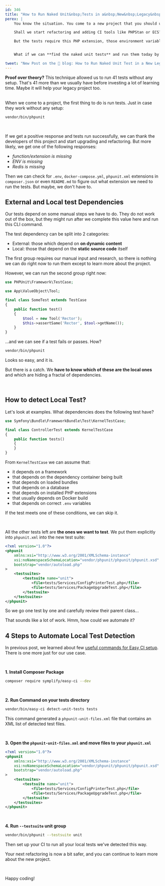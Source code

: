 ```yaml
---
id: 346
title: "How to Run Naked Unit&nbsp;Tests in a&nbsp;New&nbsp;Legacy&nbsp;Project"
perex: |
    You know the situation. You come to a new project that you should upgrade and refactor. It has some tests that ~~you~~ long-term developer can run locally. But the automated CI that runs tests on every commit is missing.

    Shall we start refactoring and adding CI tools like PHPStan or ECS? **How about using what is already there**? The tests.

    But the tests require this PHP extension, those environment variables, this external service, and these few Docker images to be running.


    What if we can **find the naked unit tests** and run them today by ourselves?

tweet: "New Post on the 🐘 blog: How to Run Naked Unit Test in a New Legacy Project"
---
```


<div class="card border-warning mt-4">
    <div class="card-header text-black bg-warning shadow">
        <strong>Proof over theory?</strong>
        This technique allowed us to run 41 tests without any setup. That's 41&nbsp;more than we usually have before investing a lot of learning time. Maybe it will help your legacy project too.
    </div>
</div>

<br>

When we come to a project, the first thing to do is run tests. Just in case they work without any setup:

```bash
vendor/bin/phpunit
```

<br>

If we get a positive response and tests run successfully, we can thank the developers of this project and start upgrading and refactoring. But more likely, we get one of the following responses:

* *function/extension is missing*
* *ENV is missing*
* *Redis is missing*

Then we can check for `.env`, `docker-compose.yml`, `phpunit.xml` extensions in `composer.json` or even `README.md` to figure out what extension we need to run the tests. But maybe, we don't have to.

## External and Local test Dependencies

Our tests depend on some manual steps we have to do. They do not work out of the box, but they might run after we complete this value here and run this CLI command.

The test dependency can be split into 2 categories:

* External: those which depend on **on dynamic content**
* Local: those that depend on the **static source code** itself

The first group requires our manual input and research, so there is nothing we can do right now to run them except to learn more about the project.

However, we can run the second group right now:

```php
use PHPUnit\Framework\TestCase;

use App\ValueObject\Tool;

final class SomeTest extends TestCase
{
    public function test()
    {
        $tool = new Tool('Rector');
        $this->assertSame('Rector', $tool->getName());
    }
}
```

...and we can see if a test fails or passes. How?

```bash
vendor/bin/phpunit
```

Looks so easy, and it is.

But there is a catch. We **have to know which of these are the local ones** and which are hiding a fractal of dependencies.

<br>

## How to detect Local Test?

Let's look at examples. What dependencies does the following test have?

```php
use Symfony\Bundle\FrameworkBundle\Test\KernelTestCase;

final class ControllerTest extends KernelTestCase
{
    public function tests()
    {
    }
}
```

From `KernelTestCase` we can assume that:

* it depends on a framework
* that depends on the dependency container being built
* that depends on loaded bundles
* that depends on a database
* that depends on installed PHP extensions
* that usually depends on Docker build
* that depends on correct `.env` variables

If the test meets one of these conditions, we can skip it.

<br>

All the other tests left are **the ones we want to test**. We put them explicitly into `phpunit.xml` into the new test suite:

```xml
<?xml version="1.0"?>
<phpunit
    xmlns:xsi="http://www.w3.org/2001/XMLSchema-instance"
    xsi:noNamespaceSchemaLocation="vendor/phpunit/phpunit/phpunit.xsd"
    bootstrap="vendor/autoload.php"
>
    <testsuites>
        <testsuite name="unit">
            <file>tests/Services/ConfigPrinterTest.php</file>
            <file>tests/Services/PackageUpgradeTest.php</file>
        </testsuite>
    </testsuites>
</phpunit>
```

So we go one test by one and carefully review their parent class...

That sounds like a lot of work. Hmm, how could we automate it?

## 4 Steps to Automate Local Test Detection

In previous post, we learned about few [useful commands for Easy CI setup](/blog/5-commands-from-easy-ci-that-makes-your-ci-stronger/). There is one more just for our use case.

<br>

**1. Install Composer Package**

```bash
composer require symplify/easy-ci --dev
```

<br>

**2. Run Command on your tests directory**

```bash
vendor/bin/easy-ci detect-unit-tests tests
```

This command generated a `phpunit-unit-files.xml` file that contains an XML list of detected test files.

<br>

**3. Open the `phpunit-unit-files.xml` and move files to your `phpunit.xml`**

```xml
<?xml version="1.0"?>
<phpunit
    xmlns:xsi="http://www.w3.org/2001/XMLSchema-instance"
    xsi:noNamespaceSchemaLocation="vendor/phpunit/phpunit/phpunit.xsd"
    bootstrap="vendor/autoload.php"
>
    <testsuites>
        <testsuite name="unit">
            <file>tests/Services/ConfigPrinterTest.php</file>
            <file>tests/Services/PackageUpgradeTest.php</file>
        </testsuite>
    </testsuites>
</phpunit>
```

<br>

**4. Run `--testsuite` unit group**

```bash
vendor/bin/phpunit --testsuite unit
```

Then set up your CI to run all your local tests we've detected this way.

Your next refactoring is now a bit safer, and you can continue to learn more about the new project.

<br>

Happy coding!
